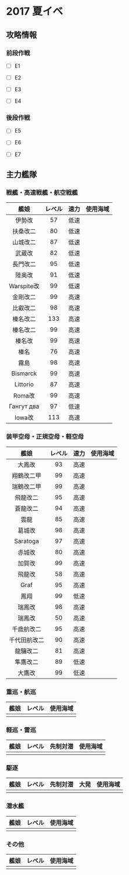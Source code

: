 # 2017 夏イベ


## 攻略情報

### 前段作戦

- [ ] E1

- [ ] E2

- [ ] E3

- [ ] E4

### 後段作戦

- [ ] E5

- [ ] E6

- [ ] E7

## 主力艦隊

### 戦艦・高速戦艦・航空戦艦

| 艦娘       | レベル  | 速力       | 使用海域 |
| :--------: | :-----: | :--------: | :----:   |
| 伊勢改     | 57      | 低速       |          |
| 扶桑改二   | 80      | 低速       |          |
| 山城改二   | 87      | 低速       |          |
| 武蔵改     | 82      | 低速       |          |
| 長門改二   | 95      | 低速       |          |
| 陸奥改     | 91      | 低速       |          |
| Warspite改 | 99      | 低速       |          |
| 金剛改二   | 99      | 高速       |          |
| 比叡改二   | 98      | 高速       |          |
| 榛名改二   | 133     | 高速       |          |
| 榛名改二   | 99      | 高速       |          |
| 榛名改     | 99      | 高速       |          |
| 榛名       | 76      | 高速       |          |
| 霧島       | 98      | 高速       |          |
| Bismarck   | 99      | 高速       |          |
| Littorio   | 87      | 高速       |          |
| Roma改     | 99      | 高速       |          |
| Гангут два | 97      | 低速       |          |
| Iowa改     | 113     | 高速           |          |

### 装甲空母・正規空母・軽空母

| 艦娘         | レベル  | 速力       | 使用海域 |
| :--------:   | :-----: | :--------: | :----:   |
| 大鳳改       | 93      | 高速       |          |
| 翔鶴改二甲   | 99      | 高速       |          |
| 瑞鶴改二甲   | 99      | 高速       |          |
| 飛龍改二     | 95      | 高速       |          |
| 蒼龍改二     | 94      | 高速       |          |
| 雲龍         | 85      | 高速       |          |
| 葛城改       | 98      | 高速       |          |
| Saratoga     | 97      | 高速       |          |
| 赤城改       | 80      | 高速       |          |
| 加賀改       | 99      | 高速       |          |
| 飛龍改       | 58      | 高速       |          |
| Graf         | 95      | 高速       |          |
| 鳳翔         | 99      | 低速       |          |
| 瑞鳳改       | 98      | 高速       |          |
| 瑞鳳改       | 50      | 高速       |          |
| 千歳航改二   | 95      | 高速       |          |
| 千代田航改二 | 90      | 高速       |          |
| 龍驤改二     | 81      | 高速       |          |
| 隼鷹改二     | 89      | 低速       |          |
| 大鷹改       | 99      | 低速       |          |

### 重巡・航巡

| 艦娘       | レベル  | 使用海域 |
| :--------: | :-----: | :----:   |
|            |         |          |

### 軽巡・雷巡
| 艦娘       | レベル  | 先制対潜 | 使用海域 |
| :--------: | :-----: | :----:   | :----:   |
|            |         |          |          |

### 駆逐

| 艦娘       | レベル  | 先制対潜 | 大発   | 使用海域 |
| :--------: | :-----: | :----:   | :----: | :----:   |
|            |         |          |        |          |

### 潜水艦

| 艦娘       | レベル  | 使用海域 |
| :--------: | :-----: | :----:   |
|            |         |          |

### その他

| 艦娘       | レベル  | 使用海域 |
| :--------: | :-----: | :----:   |
|            |         |          |
